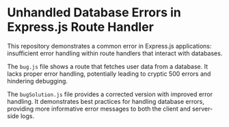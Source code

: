 # Unhandled Database Errors in Express.js Route Handler

This repository demonstrates a common error in Express.js applications: insufficient error handling within route handlers that interact with databases.

The `bug.js` file shows a route that fetches user data from a database.  It lacks proper error handling, potentially leading to cryptic 500 errors and hindering debugging.

The `bugSolution.js` file provides a corrected version with improved error handling. It demonstrates best practices for handling database errors, providing more informative error messages to both the client and server-side logs.